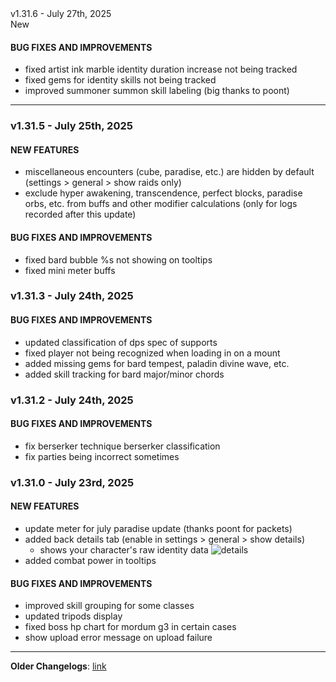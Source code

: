 <div class="rounded-md flex space-x-2 items-center">
  <div class="text-lg font-semibold text-white">
    v1.31.6 - July 27th, 2025
  </div>
  <div class="bg-accent-500 px-2 font-medium rounded-md text-white">
    New
  </div>
</div>

#### BUG FIXES AND IMPROVEMENTS

- fixed artist ink marble identity duration increase not being tracked
- fixed gems for identity skills not being tracked
- improved summoner summon skill labeling (big thanks to poont)

---

### v1.31.5 - July 25th, 2025

#### NEW FEATURES

- miscellaneous encounters (cube, paradise, etc.) are hidden by default (settings > general > show raids only)
- exclude hyper awakening, transcendence, perfect blocks, paradise orbs, etc. from buffs and other modifier calculations (only for logs recorded after this update)

#### BUG FIXES AND IMPROVEMENTS

- fixed bard bubble %s not showing on tooltips
- fixed mini meter buffs

### v1.31.3 - July 24th, 2025

#### BUG FIXES AND IMPROVEMENTS

- updated classification of dps spec of supports
- fixed player not being recognized when loading in on a mount
- added missing gems for bard tempest, paladin divine wave, etc.
- added skill tracking for bard major/minor chords

### v1.31.2 - July 24th, 2025

#### BUG FIXES AND IMPROVEMENTS

- fix berserker technique berserker classification
- fix parties being incorrect sometimes

### v1.31.0 - July 23rd, 2025

#### NEW FEATURES

- update meter for july paradise update (thanks poont for packets)
- added back details tab (enable in settings > general > show details)
  - shows your character's raw identity data
    ![details](https://i.imgur.com/ivGiQ4R.png)
- added combat power in tooltips

#### BUG FIXES AND IMPROVEMENTS

- improved skill grouping for some classes
- updated tripods display
- fixed boss hp chart for mordum g3 in certain cases
- show upload error message on upload failure

---

**Older Changelogs**: [link](https://github.com/snoww/loa-logs/releases/tag/v1.30.2)
